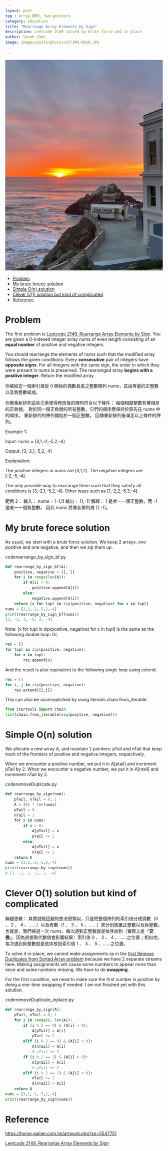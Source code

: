 ```yaml
---
layout: post
tag : array,陣列, two-pointers
category: education
title: "Rearrange Array Elements by Sign"
description: Leetcode 2149 solved by brute force and in-place
author: Sarah Chen
image: images/posts/photos/sf/IMG-0918.JPG

---
```

![](../images/posts/photos/sf/IMG-0918.JPG)
- [Problem](#problem)
- [My brute forece solution](#my-brute-forece-solution)
- [Simple O(n) solution](#simple-on-solution)
- [Clever O(1) solution but kind of complicated](#clever-o1-solution-but-kind-of-complicated)
- [Reference](#reference)

# Problem 
The first problem is [Leetcode 2149. Rearrange Array Elements by Sign](https://leetcode.com/problems/rearrange-array-elements-by-sign/). 
You are given a 0-indexed integer array nums of even length consisting of an **equal number** of positive and negative integers.

You should rearrange the elements of nums such that the modified array follows the given conditions:
Every **consecutive** pair of integers have **opposite signs**.
For all integers with the same sign, the order in which they were present in nums is preserved.
The rearranged array **begins with a positive integer**.
Return the modified array.

你被給定一個索引值從 0 開始的偶數長度之整數陣列 nums，其由等量的正整數以及負整數組成。

你應重新排列這些元素使得修改後的陣列符合以下條件：
每個相鄰整數有著相反的正負號。
對於同一個正負號的所有整數，它們的順序應保持於原先在 nums 中的順序。
重新排列的陣列開始於一個正整數。
回傳重新排列後滿足以上條件的陣列。

Example 1:

Input: nums = [3,1,-2,-5,2,-4]

Output: [3,-2,1,-5,2,-4]

Explanation:

The positive integers in nums are [3,1,2]. The negative integers are [-2,-5,-4].

The only possible way to rearrange them such that they satisfy all conditions is [3,-2,1,-5,2,-4].
Other ways such as [1,-2,2,-5,3,-4].

範例 2：
輸入： nums = [-1,1]
輸出： [1,-1]
解釋：
1 是唯一一個正整數，而 -1 是唯一一個負整數。
因此 nums 將重新排列成 [1,-1]。


# My brute forece solution

As usual, we start with a brute force solution.  We keep 2 arrays, one positive and one negative, and then we zip them up.

<div class="code-head"><span>code</span>rearrange_by_sign_bf.py</div>

```py
def rearrange_by_sign_bf(A):
    positive, negative = [], []
    for i in range(len(A)):
        if A[i] > 0:
            positive.append(A[i])
        else: 
            negative.append(A[i])
    return [x for tupl in zip(positive, negative) for x in tupl]
nums = [3,1,-2,-5,2,-4]
print(rearrange_by_sign_bf(nums))
[3, -2, 1, -5, 2, -4]
```

Note:
<span class="coding">[x for tupl in zip(positive, negative) for x in tupl]</span> is the same as the following double loop:
Or,
```python
res = []
for tupl in zip(positive, negative):
    for x in tupl:
        res.append(x)
```

And the result is also equivalent to the following single loop using <span class="coding">extend</span>.
```python
res = []
for i, j in zip(positive, negative):
    res.extend([i,j])
```

This can also be acommplished by using <span class="coding">iterools.chain.from_iterable</span>.

```python
from itertools import chain
list(chain.from_iterable(zip(positive, negative)))
```

# Simple O(n) solution 

We allocate a new array <span class="coding">A</span>, and maintain 2 pointers: <span class="coding">pTail</span> and <span class="coding">nTail</span> that keep track of the frontiers of positive and negative integers, respectively.  

When we encounter a positive number, we put it in A[ptail] and increment <span class="coding">pTail</span> by 2. 
When we encounter a negative number, we put it in A[ntail] and increment <span class="coding">nTail</span> by 2. 

<div class="code-head"><span>code</span>removeDuplicate.py</div>

```py
def rearrange_by_sign(num):
    pTail, nTail = 0, 1
    A = [0] * len(nums)
    pTail = 0
    nTail = 1
    for x in nums:
        if x > 0:
            A[pTail] = x
            pTail += 2
        else:
            A[nTail] = x
            nTail += 2
    return A
nums = [3,1,-2,-5,2,-4]
print(rearrange_by_sign(nums))
# [3, -2, 1, -5, 2, -4]
```

# Clever O(1) solution but kind of complicated
解題思維：
其實就跟這題的想法很類似，只是把整個陣列的索引值分成偶數（0 、 2 、 4 、……）以及奇數（1 、 3 、 5 、……）來分別放置正整數以及負整數。也就是，我們掃過一次 nums，每次遇到正整數就是依序放到（實際上是「**交換**」，因為直接取代數值會影響結果）索引值 0 、 2 、 4 、……之位置；相似地，每次遇到負整數就是依序放到索引值 1 、 3 、 5 、……之位置。

To solve it in-place, we cannot make assignments as in the [first Remove Duplicates from Sorted Array problem](2022-06-19-8-Remove-Duplicates-from-Sorted-Array.md) because we have 2 separate streams here.  Making assignments will cause some numbers to appear more than once and some numbers missing. We have to do **swapping**.  

For the first condition, we need to make sure the first number is positive by doing a one-time swapping if needed.  I am not finished yet with this solution. 

<div class="code-head"><span>code</span>removeDuplicate_inplace.py</div>

```py
def rearrange_by_sign(A):
    pTail, nTail = 0, 1
    for i in range(0, len(A)):
        if (i % 2 == 0) & (A[i] > 0):
            A[pTail] = A[i]
            pTail += 2
        elif (i % 2 == 0) & (A[i] < 0):
            A[nTail] = A[i]
            # nTail += 2
        if (i % 2 == 1) & (A[i] > 0):
            A[pTail] = A[i]
            # pTail += 2
        elif (i % 2 == 1) & (A[i] < 0):
            nTail += 2
            A[nTail] = A[i]
    return A
nums = [3,1,-2,-5,2,-4]
print(rearrange_by_sign(nums))

```
# Reference
https://home.gamer.com.tw/artwork.php?sn=5547751


[Leetcode 2149. Rearrange Array Elements by Sign](https://leetcode.com/problems/rearrange-array-elements-by-sign/)
